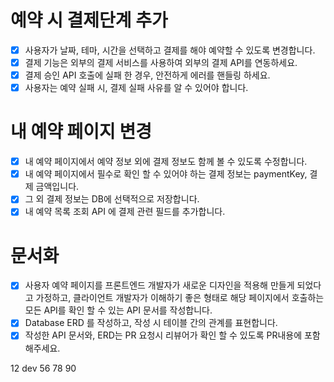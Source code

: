# 예약 시 결제단계 추가
- [x] 사용자가 날짜, 테마, 시간을 선택하고 결제를 해야 예약할 수 있도록 변경합니다.
- [x] 결제 기능은 외부의 결제 서비스를 사용하여 외부의 결제 API를 연동하세요.
- [x] 결제 승인 API 호출에 실패 한 경우, 안전하게 에러를 핸들링 하세요.
- [x] 사용자는 예약 실패 시, 결제 실패 사유를 알 수 있어야 합니다.

# 내 예약 페이지 변경
- [x] 내 예약 페이지에서 예약 정보 외에 결제 정보도 함께 볼 수 있도록 수정합니다.
- [x] 내 예약 페이지에서 필수로 확인 할 수 있어야 하는 결제 정보는 paymentKey, 결제 금액입니다.
- [x] 그 외 결제 정보는 DB에 선택적으로 저장합니다.
- [x] 내 예약 목록 조회 API 에 결제 관련 필드를 추가합니다.

# 문서화
- [x] 사용자 예약 페이지를 프론트엔드 개발자가 새로운 디자인을 적용해 만들게 되었다고 가정하고,
클라이언트 개발자가 이해하기 좋은 형태로 해당 페이지에서 호출하는 모든 API를 확인 할 수 있는 API 문서를 작성합니다.
- [x] Database ERD 를 작성하고, 작성 시 테이블 간의 관계를 표현합니다.
- [x] 작성한 API 문서와, ERD는 PR 요청시 리뷰어가 확인 할 수 있도록 PR내용에 포함해주세요.

12
dev
56
78
90
